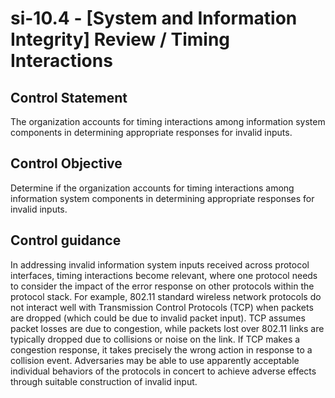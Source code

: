 # si-10.4 - \[System and Information Integrity\] Review / Timing Interactions

## Control Statement

The organization accounts for timing interactions among information system components in determining appropriate responses for invalid inputs.

## Control Objective

Determine if the organization accounts for timing interactions among information system components in determining appropriate responses for invalid inputs.

## Control guidance

In addressing invalid information system inputs received across protocol interfaces, timing interactions become relevant, where one protocol needs to consider the impact of the error response on other protocols within the protocol stack. For example, 802.11 standard wireless network protocols do not interact well with Transmission Control Protocols (TCP) when packets are dropped (which could be due to invalid packet input). TCP assumes packet losses are due to congestion, while packets lost over 802.11 links are typically dropped due to collisions or noise on the link. If TCP makes a congestion response, it takes precisely the wrong action in response to a collision event. Adversaries may be able to use apparently acceptable individual behaviors of the protocols in concert to achieve adverse effects through suitable construction of invalid input.
